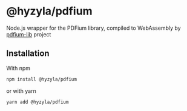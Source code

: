# @hyzyla/pdfium

Node.js wrapper for the PDFium library, compiled to WebAssembly by [pdfium-lib](https://github.com/paulocoutinhox/pdfium-lib) project

## Installation

With npm

```sh
npm install @hyzyla/pdfium
```

or with yarn

```sh
yarn add @hyzyla/pdfium
```
